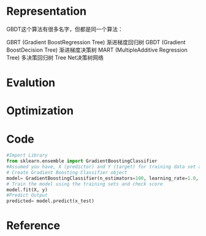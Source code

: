 # Representation
GBDT这个算法有很多名字，但都是同一个算法：

GBRT (Gradient BoostRegression Tree) 渐进梯度回归树
GBDT (Gradient BoostDecision Tree) 渐进梯度决策树
MART (MultipleAdditive Regression Tree) 多决策回归树
Tree Net决策树网络

# Evalution
# Optimization

# Code
```python
#Import Library
from sklearn.ensemble import GradientBoostingClassifier
#Assumed you have, X (predictor) and Y (target) for training data set and x_test(predictor) of test_dataset
# Create Gradient Boosting Classifier object
model= GradientBoostingClassifier(n_estimators=100, learning_rate=1.0, max_depth=1, random_state=0)
# Train the model using the training sets and check score
model.fit(X, y)
#Predict Output
predicted= model.predict(x_test)
```
# Reference